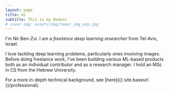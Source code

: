 ```yaml
---
layout: page
title: Hi
subtitle: This is my domain
# cover-img: assets/img/tamar_img_exp.jpg
---
```


I'm Nir Ben-Zvi. I am a *freelance deep learning researcher* from Tel-Aviv, Israel.

I love tackling deep learning problems, particularly ones involving images. Before doing freelance work, I've been building various ML-based products both as an individual contributor and as a research manager. I hold an MSc in CS from the Hebrew University.

For a more in-depth technical background, see [here]({{ site.baseurl }}/professional).


<!-- I also like whisky. -->